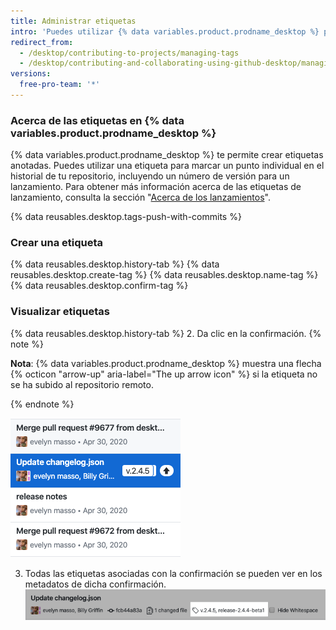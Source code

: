 ```yaml
---
title: Administrar etiquetas
intro: 'Puedes utilizar {% data variables.product.prodname_desktop %} para crear, cargar y visualizar etiquetas.'
redirect_from:
  - /desktop/contributing-to-projects/managing-tags
  - /desktop/contributing-and-collaborating-using-github-desktop/managing-tags
versions:
  free-pro-team: '*'
---
```

### Acerca de las etiquetas en {% data variables.product.prodname_desktop %}

{% data variables.product.prodname_desktop %} te permite crear etiquetas anotadas. Puedes utilizar una etiqueta para marcar un punto individual en el historial de tu repositorio, incluyendo un número de versión para un lanzamiento. Para obtener más información acerca de las etiquetas de lanzamiento, consulta la sección "[Acerca de los lanzamientos](/github/administering-a-repository/about-releases)".

{% data reusables.desktop.tags-push-with-commits %}

### Crear una etiqueta

{% data reusables.desktop.history-tab %}
{% data reusables.desktop.create-tag %}
{% data reusables.desktop.name-tag %}
{% data reusables.desktop.confirm-tag %}

### Visualizar etiquetas

{% data reusables.desktop.history-tab %}
2. Da clic en la confirmación.
  {% note %}

  **Nota**: {% data variables.product.prodname_desktop %} muestra una flecha {% octicon "arrow-up" aria-label="The up arrow icon" %} si la etiqueta no se ha subido al repositorio remoto.

  {% endnote %}

  ![Visualizar una etiqueta en el historial](/assets/images/help/desktop/viewing-tags-in-history.png)

3. Todas las etiquetas asociadas con la confirmación se pueden ver en los metadatos de dicha confirmación. ![Visualizar una etiqueta en la confirmación](/assets/images/help/desktop/viewing-tags-in-commit.png)

